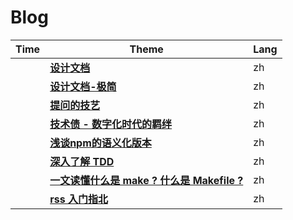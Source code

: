 # Blog

| Time | Theme | Lang |
| -- | -- | -- |
| <TalkDate date="2024-01-15 23:17:00"/> | [**设计文档**](/notes/design-documentation) | zh |
| <TalkDate date="2024-01-18 00:17:00"/> | [**设计文档-极简**](/notes/design-documentation-min) | zh |
| <TalkDate date="2024-01-16 22:45:00"/> | [**提问的技艺**](/notes/how-to-ask-the-right-question) | zh |
| <TalkDate date="2024-01-16 22:45:00"/> | [**技术债 - 数字化时代的羁绊**](/notes/poetic-bonds-in-the-digital-age) | zh |
| <TalkDate date="2024-02-01 22:49:00"/> | [**浅谈npm的语义化版本**](/notes/npm-semantic-version) | zh |
| <TalkDate date="2024-06-02 17:40:00"/> | [**深入了解 TDD**](/notes/deep-understanding-of-TDD) | zh |
| <TalkDate date="2024-06-03 21:01:00"/> | [**一文读懂什么是 make ? 什么是 Makefile ?**](/notes/make-and-makefile) | zh |
| <TalkDate date="2024-06-05 18:01:00"/> | [**rss 入门指北**](/notes/rss-getting-started-guide) | zh |
